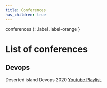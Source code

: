 ```yaml
---
title: Conferences
has_children: true
---
```


conferences
{: .label .label-orange }

# List of conferences

## Devops
Deserted island Devops 2020 [Youtube Playlist](https://www.youtube.com/playlist?list=PLVUQjiv8GtwL-B9AJJ-rNdiDtcU2wo7Gy).

